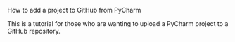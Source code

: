 How to add a project to GitHub from PyCharm

This is a tutorial for those who are wanting to upload a PyCharm project to a GitHub repository.